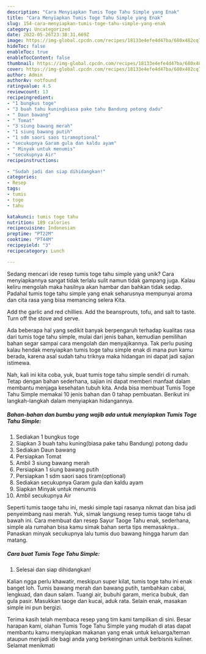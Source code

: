 ```yaml
---
description: "Cara Menyiapkan Tumis Toge Tahu Simple yang Enak"
title: "Cara Menyiapkan Tumis Toge Tahu Simple yang Enak"
slug: 154-cara-menyiapkan-tumis-toge-tahu-simple-yang-enak
category: Uncategorized
date: 2022-05-26T23:38:31.669Z
image: https://img-global.cpcdn.com/recipes/18133e4efe4d47ba/680x482cq70/tumis-toge-tahu-simple-foto-resep-utama.jpg
hideToc: false
enableToc: true
enableTocContent: false
thumbnail: https://img-global.cpcdn.com/recipes/18133e4efe4d47ba/680x482cq70/tumis-toge-tahu-simple-foto-resep-utama.jpg
cover: https://img-global.cpcdn.com/recipes/18133e4efe4d47ba/680x482cq70/tumis-toge-tahu-simple-foto-resep-utama.jpg
author: Admin
authorAv: notfound
ratingvalue: 4.5
reviewcount: 13
recipeingredient:
- "1 bungkus toge"
- "3 buah tahu kuningbiasa pake tahu Bandung potong dadu"
- " Daun bawang"
- " Tomat"
- "3 siung bawang merah"
- "1 siung bawang putih"
- "1 sdm saori saos tiramoptional"
- "secukupnya Garam gula dan kaldu ayam"
- " Minyak untuk menumis"
- "secukupnya Air"
recipeinstructions:

- "Sudah jadi dan siap dihidangkan!"
categories:
- Resep
tags:
- tumis
- toge
- tahu

katakunci: tumis toge tahu 
nutrition: 189 calories
recipecuisine: Indonesian
preptime: "PT22M"
cooktime: "PT44M"
recipeyield: "3"
recipecategory: Lunch

---
```





Sedang mencari ide resep tumis toge tahu simple yang unik? Cara menyiapkannya sangat tidak terlalu sulit namun tidak gampang juga. Kalau keliru mengolah maka hasilnya akan hambar dan bahkan tidak sedap. Padahal tumis toge tahu simple yang enak seharusnya mempunyai aroma dan cita rasa yang bisa memancing selera Kita.





Add the garlic and red chillies. Add the beansprouts, tofu, and salt to taste. Turn off the stove and serve.

Ada beberapa hal yang sedikit banyak berpengaruh terhadap kualitas rasa dari tumis toge tahu simple, mulai dari jenis bahan, kemudian pemilihan bahan segar sampai cara mengolah dan menyajikannya. Tak perlu pusing kalau hendak menyiapkan tumis toge tahu simple enak di mana pun kamu berada, karena asal sudah tahu triknya maka hidangan ini dapat jadi sajian istimewa.






Nah, kali ini kita coba, yuk, buat tumis toge tahu simple sendiri di rumah. Tetap dengan bahan sederhana, sajian ini dapat memberi manfaat dalam membantu menjaga kesehatan tubuh kita. Anda bisa membuat Tumis Toge Tahu Simple memakai 10 jenis bahan dan 0 tahap pembuatan. Berikut ini langkah-langkah dalam menyiapkan hidangannya.

<!--inarticleads1-->

##### Bahan-bahan dan bumbu yang wajib ada untuk menyiapkan Tumis Toge Tahu Simple:

1. Sediakan 1 bungkus toge
1. Siapkan 3 buah tahu kuning(biasa pake tahu Bandung) potong dadu
1. Sediakan  Daun bawang
1. Persiapkan  Tomat
1. Ambil 3 siung bawang merah
1. Persiapkan 1 siung bawang putih
1. Persiapkan 1 sdm saori saos tiram(optional)
1. Sediakan secukupnya Garam gula dan kaldu ayam
1. Siapkan  Minyak untuk menumis
1. Ambil secukupnya Air


Seperti tumis taoge tahu ini, meski simple tapi rasanya nikmat dan bisa jadi penyeimbang nasi merah. Yuk, simak langsung resep tumis taoge tahu di bawah ini. Cara membuat dan resep Sayur Taoge Tahu enak, sederhana, simple ala rumahan bisa kamu simak bahan serta tips memasaknya.. Panaskan minyak secukupnya lalu tumis duo bawang hingga harum dan matang. 

<!--inarticleads2-->

##### Cara buat Tumis Toge Tahu Simple:


1. Selesai dan siap dihidangkan!

Kalian ngga perlu khawatir, meskipun super kilat, tumis toge tahu ini enak banget loh. Tumis bawang merah dan bawang putih, tambahkan cabai, lengkuad, dan daun salam. Tuangi air, bubuhi garam, merica bubuk, dan gula pasir. Masukkan taoge dan kucai, aduk rata. Selain enak, masakan simple ini pun bergizi. 

Terima kasih telah membaca resep yang tim kami tampilkan di sini. Besar harapan kami, olahan Tumis Toge Tahu Simple yang mudah di atas dapat membantu kamu menyiapkan makanan yang enak untuk keluarga/teman ataupun menjadi ide bagi anda yang berkeinginan untuk berbisnis kuliner. Selamat menikmati

